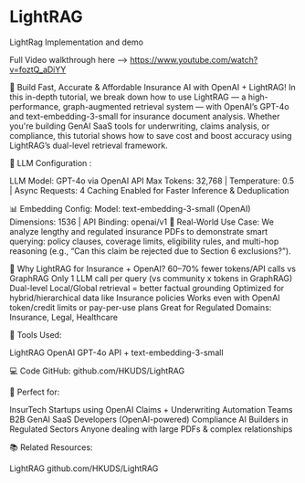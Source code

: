 # LightRAG
LightRag Implementation and demo

Full Video walkthrough here --> https://www.youtube.com/watch?v=foztQ_aDiYY

🚀 Build Fast, Accurate & Affordable Insurance AI with OpenAI + LightRAG!
In this in-depth tutorial, we break down how to use LightRAG — a high-performance, graph-augmented retrieval system — with OpenAI’s GPT-4o and text-embedding-3-small for insurance document analysis. Whether you're building GenAI SaaS tools for underwriting, claims analysis, or compliance, this tutorial shows how to save cost and boost accuracy using LightRAG’s dual-level retrieval framework.

🤖 LLM Configuration :

LLM Model: GPT-4o via OpenAI API
Max Tokens: 32,768 | Temperature: 0.5 | Async Requests: 4
Caching Enabled for Faster Inference & Deduplication

📊 Embedding Config:
Model: text-embedding-3-small (OpenAI)
Dimensions: 1536 | API Binding: openai/v1
📄 Real-World Use Case:
We analyze lengthy and regulated insurance PDFs to demonstrate smart querying: policy clauses, coverage limits, eligibility rules, and multi-hop reasoning (e.g., “Can this claim be rejected due to Section 6 exclusions?”).

🧠 Why LightRAG for Insurance + OpenAI?
60–70% fewer tokens/API calls vs GraphRAG
Only 1 LLM call per query (vs community x tokens in GraphRAG)
Dual-level Local/Global retrieval = better factual grounding
Optimized for hybrid/hierarchical data like Insurance policies
Works even with OpenAI token/credit limits or pay-per-use plans
Great for Regulated Domains: Insurance, Legal, Healthcare

🔧 Tools Used:

LightRAG 
OpenAI GPT-4o API + text-embedding-3-small

💻 Code GitHub:
github.com/HKUDS/LightRAG

📌 Perfect for:

InsurTech Startups using OpenAI
Claims + Underwriting Automation Teams
B2B GenAI SaaS Developers (OpenAI-powered)
Compliance AI Builders in Regulated Sectors
Anyone dealing with large PDFs & complex relationships

📚 Related Resources:

LightRAG  github.com/HKUDS/LightRAG
